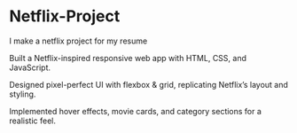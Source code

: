 # Netflix-Project
I make a netflix project for my resume

Built a Netflix-inspired responsive web app with HTML, CSS, and JavaScript.

Designed pixel-perfect UI with flexbox & grid, replicating Netflix’s layout and styling.

Implemented hover effects, movie cards, and category sections for a realistic feel.
